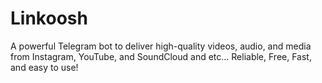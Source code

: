 # Linkoosh
A powerful Telegram bot to deliver high-quality videos, audio, and media from Instagram, YouTube, and SoundCloud and etc... Reliable, Free, Fast, and easy to use!
